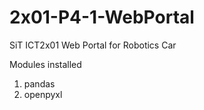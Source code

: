 # 2x01-P4-1-WebPortal
SiT ICT2x01 Web Portal for Robotics Car

Modules installed
1. pandas
2. openpyxl
